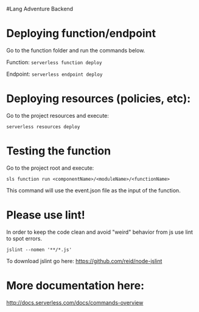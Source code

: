 #Lang Adventure Backend

# Deploying function/endpoint

Go to the function folder and run the commands below.

Function:
``
    serverless function deploy
``

Endpoint:
``
    serverless endpoint deploy
``

# Deploying resources (policies, etc):

Go to the project resources and execute:

``
    serverless resources deploy
``

# Testing the function

Go to the project root and execute:

``
    sls function run <componentName>/<moduleName>/<functionName>
``

This command will use the event.json file as the input of the function.

# Please use lint!

In order to keep the code clean and avoid "weird" behavior from js use lint to spot errors.

``
    jslint --nomen '**/*.js'
``

To download jslint go here: https://github.com/reid/node-jslint

# More documentation here:
http://docs.serverless.com/docs/commands-overview
